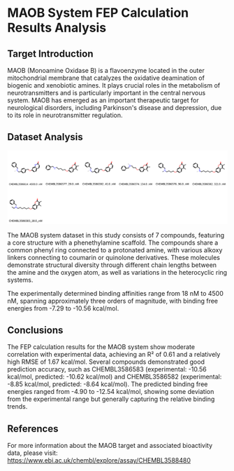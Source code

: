 # MAOB System FEP Calculation Results Analysis

## Target Introduction

MAOB (Monoamine Oxidase B) is a flavoenzyme located in the outer mitochondrial membrane that catalyzes the oxidative deamination of biogenic and xenobiotic amines. It plays crucial roles in the metabolism of neurotransmitters and is particularly important in the central nervous system. MAOB has emerged as an important therapeutic target for neurological disorders, including Parkinson's disease and depression, due to its role in neurotransmitter regulation.

## Dataset Analysis

![Molecular structures of representative compounds](mol_grid.png)

The MAOB system dataset in this study consists of 7 compounds, featuring a core structure with a phenethylamine scaffold. The compounds share a common phenyl ring connected to a protonated amine, with various alkoxy linkers connecting to coumarin or quinolone derivatives. These molecules demonstrate structural diversity through different chain lengths between the amine and the oxygen atom, as well as variations in the heterocyclic ring systems.

The experimentally determined binding affinities range from 18 nM to 4500 nM, spanning approximately three orders of magnitude, with binding free energies from -7.29 to -10.56 kcal/mol.

## Conclusions

The FEP calculation results for the MAOB system show moderate correlation with experimental data, achieving an R² of 0.61 and a relatively high RMSE of 1.67 kcal/mol. Several compounds demonstrated good prediction accuracy, such as CHEMBL3586583 (experimental: -10.56 kcal/mol, predicted: -10.62 kcal/mol) and CHEMBL3586582 (experimental: -8.85 kcal/mol, predicted: -8.64 kcal/mol). The predicted binding free energies ranged from -4.90 to -12.54 kcal/mol, showing some deviation from the experimental range but generally capturing the relative binding trends.

## References

For more information about the MAOB target and associated bioactivity data, please visit:
https://www.ebi.ac.uk/chembl/explore/assay/CHEMBL3588480 